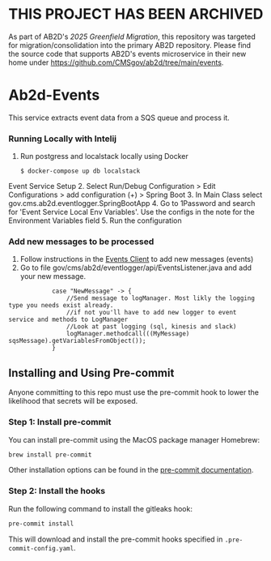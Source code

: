 # THIS PROJECT HAS BEEN ARCHIVED
As part of AB2D's _2025 Greenfield Migration_, this repository was targeted for migration/consolidation into the primary AB2D repository.
Please find the source code that supports AB2D's events microservice in their new home under https://github.com/CMSgov/ab2d/tree/main/events.

# Ab2d-Events

This service extracts event data from a SQS queue and process it.

### Running Locally with Intelij

1. Run postgress and localstack locally using Docker

   ```ShellSession
   $ docker-compose up db localstack
   ```

Event Service Setup
2. Select Run/Debug Configuration > Edit Configurations > add configuration (+) > Spring Boot
3. In Main Class select gov.cms.ab2d.eventlogger.SpringBootApp
4. Go to 1Password and search for 'Event Service Local Env Variables'. Use the configs in the note for the Environment Variables field
5. Run the configuration

### Add new messages to be processed
1. Follow instructions in the [Events Client](https://github.com/CMSgov/AB2D-Libs/tree/main/ab2d-events-client) to add new messages (events)
2. Go to file gov/cms/ab2d/eventlogger/api/EventsListener.java and add your new message. 
```aidl
            case "NewMessage" -> {
                //Send message to logManager. Most likly the logging type you needs exist already.
                //if not you'll have to add new logger to event service and methods to LogManager
                //Look at past logging (sql, kinesis and slack)
                logManager.methodcall(((MyMessage) sqsMessage).getVariablesFromObject());
            }
```
## Installing and Using Pre-commit

Anyone committing to this repo must use the pre-commit hook to lower the likelihood that secrets will be exposed.

### Step 1: Install pre-commit

You can install pre-commit using the MacOS package manager Homebrew:

```sh
brew install pre-commit
```

Other installation options can be found in the [pre-commit documentation](https://pre-commit.com/#install).

### Step 2: Install the hooks

Run the following command to install the gitleaks hook:

```sh
pre-commit install
```

This will download and install the pre-commit hooks specified in `.pre-commit-config.yaml`.




